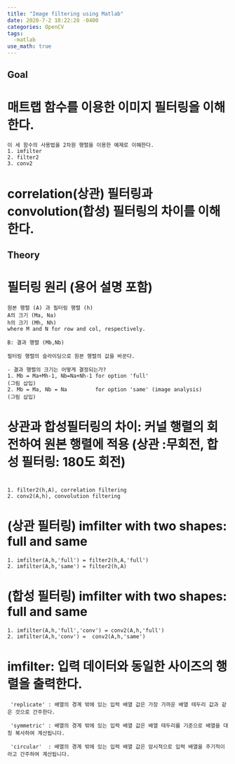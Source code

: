 ```yaml
---
title: "Image filtering using Matlab"
date: 2020-7-2 18:22:28 -0400
categories: OpenCV
tags:
  -matlab
use_math: true
---
```



## Goal
  # 매트랩 함수를 이용한 이미지 필터링을 이해한다. 
    이 세 함수의 사용법을 2차원 행렬을 이용한 예제로 이해한다. 
    1. imfilter 
    2. filter2
    3. conv2 

 # correlation(상관) 필터링과 convolution(합성) 필터링의 차이를 이해한다. 


## Theory 
  # 필터링 원리 (용어 설명 포함) 
    원본 행렬 (A) 과 필터링 행렬 (h)
    A의 크기 (Ma, Na) 
    h의 크기 (Mh, Nh)
    where M and N for row and col, respectively.

    B: 결과 행렬 (Mb,Nb) 

    필터링 행렬의 슬라이딩으로 원본 행렬의 값을 바꾼다. 

    - 결과 행렬의 크기는 어떻게 결정되는가? 
    1. Mb = Ma+Mh-1, Nb=Na+Nh-1 for option 'full'
    (그림 삽입) 
    2. Mb = Ma, Nb = Na         for option 'same' (image analysis) 
    (그림 삽입) 


  # 상관과 합성필터링의 차이: 커널 행렬의 회전하여 원본 행렬에 적용 (상관 :무회전, 합성 필터링: 180도 회전)
  
   # 
    1. filter2(h,A), correlation filtering  
    2. conv2(A,h), convolution filtering 

   # (상관 필터링) imfilter with two shapes: full and same 
    1. imfilter(A,h,'full') = filter2(h,A,'full') 
    2. imfilter(A,h,'same') = filter2(h,A) 

   # (합성 필터링) imfilter with two shapes: full and same 
    1. imfilter(A,h,'full','conv') = conv2(A,h,'full') 
    2. imfilter(A,h,'conv') =  conv2(A,h,'same')


  
   # imfilter: 입력 데이터와 동일한 사이즈의 행렬을 출력한다.
     'replicate' : 배열의 경계 밖에 있는 입력 배열 값은 가장 가까운 배열 테두리 값과 같은 것으로 간주한다. 
     
     'symmetric' : 배열의 경계 밖에 있는 입력 배열 값은 배열 테두리를 기준으로 배열을 대칭 복사하여 계산됩니다.
     
     'circular'  : 배열의 경계 밖에 있는 입력 배열 값은 암시적으로 입력 배열을 주기적이라고 간주하여 계산됩니다.
   
    
    
